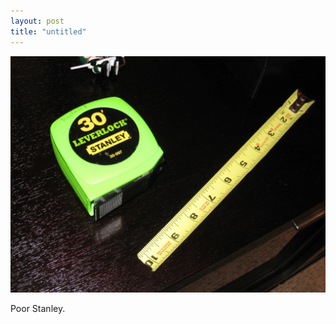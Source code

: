 ```yaml
---
layout: post
title: "untitled"
---
```


                  
<p><img src="/hodsmedia/258256629.jpg"/></p>


<p>Poor Stanley.</p>


     
